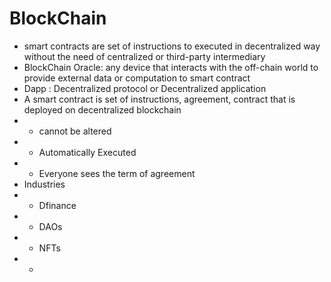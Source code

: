 # BlockChain

- smart contracts are set of instructions to executed in decentralized way without the need of centralized or third-party intermediary
- BlockChain Oracle: any device that interacts with the off-chain world to provide external data or computation to smart contract
- Dapp : Decentralized protocol or Decentralized application
- A smart contract is set of instructions, agreement, contract that is deployed on decentralized blockchain
- - cannot be altered
- - Automatically Executed
- - Everyone sees the term of agreement
- Industries
- - Dfinance
- - DAOs
- - NFTs
- -
